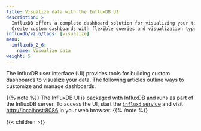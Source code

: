```yaml
---
title: Visualize data with the InfluxDB UI
description: >
  InfluxDB offers a complete dashboard solution for visualizing your time series data.
  Create custom dashboards with flexible queries and visualization types.
influxdb/v2.6/tags: [visualize]
menu:
  influxdb_2_6:
    name: Visualize data
weight: 5
---
```


The InfluxDB user interface (UI) provides tools for building custom dashboards to visualize your data.
The following articles outline ways to customize and manage dashboards.

{{% note %}}
The InfluxDB UI is packaged with InfluxDB and runs as part of the InfluxDB server.
To access the UI, start the [`influxd` service](/influxdb/v2.6/reference/cli/influxd/)
and visit <http://localhost:8086> in your web browser.
{{% /note %}}

{{< children >}}
